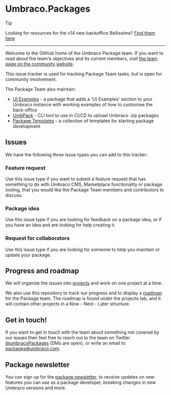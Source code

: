 # Umbraco.Packages

> [!TIP]
> Looking for resources for the v14 new backoffice Bellissima? [Find them here](bellissima/README.md)

-------

Welcome to the GitHub home of the Umbraco Package team. If you want to read about the team's objectives and its current members, visit [the team page on the community website](https://community.umbraco.com/learn-about-the-community/community-teams/the-package-team/).

This issue tracker is used for tracking Package Team tasks, but is open for community involvement. 

The Package Team also maintain:

- [UI Examples](https://github.com/umbraco/ui-examples) - a package that adds a 'UI Examples' section to your Umbraco instance with working examples of how to customise the back-office
- [UmbPack](https://github.com/umbraco/umbpack) - CLI tool to use in CI/CD to upload Umbraco .zip packages
- [Package Templates](https://github.com/umbraco/Package.templates) - a collection of templates for starting package development

## Issues

We have the following three issue types you can add to this tracker:

### Feature request

Use this issue type if you want to submit a feature request that has something to do with Umbraco CMS, Marketplace functionality or package tooling, that you would like the Package Team members and contributors to discuss.

### Package idea

Use this issue type if you are looking for feedback on a package idea, or if you have an idea and are looking for help creating it.

### Request for collaborators

Use this issue type if you are looking for someone to help you maintain or update your package.

## Progress and roadmap

We will organize the issues into [projects](https://github.com/umbraco/Umbraco.Packages/projects) and work on one project at a time.

We also use this repository to track our progress and to display a [roadmap](https://github.com/umbraco/Umbraco.Packages/projects/3) for the Package team. The roadmap is found under the projects tab, and it will contain other projects in a Now - Next - Later structure.

## Get in touch!

If you want to get in touch with the team about something not covered by our issues then feel free to reach out to the team on Twitter [@umbracoPackages](https://twitter.com/umbracoPackages) (DMs are open), or write an email to packages@umbraco.com.

## Package newsletter

You can sign up for the [package newsletter](https://our.umbraco.com/about-packages/#package-newsletter), to receive updates on new features you can use as a package developer, breaking changes in new Umbraco versions and more.
